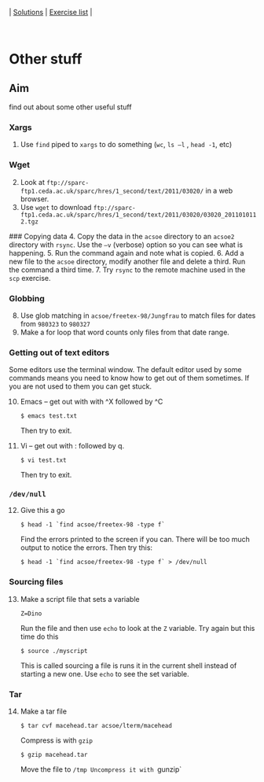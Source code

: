 | [Solutions](shell_exercise9_other_stuff_sol.md) | [Exercise list](shell_exercise_index.md) |

 
# Other stuff


## Aim
find out about some other useful stuff

### Xargs
1. Use `find` piped to `xargs` to do something (`wc`, `ls –l` , `head -1`, etc)

### Wget
2. Look at `ftp://sparc-ftp1.ceda.ac.uk/sparc/hres/1_second/text/2011/03020/` in a web browser.
3. Use `wget` to download `ftp://sparc-ftp1.ceda.ac.uk/sparc/hres/1_second/text/2011/03020/03020_2011010112.tgz`

### Copying data
4. Copy the data in the `acsoe` directory to an `acsoe2` directory with `rsync`. Use the `–v` (verbose) option so you can see what is happening.
5. Run the command again and note what is copied.
6. Add a new file to the `acsoe` directory, modify another file and delete a third. Run the command a third time. 
7. Try `rsync` to the remote machine used in the `scp` exercise. 

### Globbing
8. Use glob matching in `acsoe/freetex-98/Jungfrau` to match files for dates from `980323` to `980327`
9. Make a for loop that word counts only files from that date range. 

### Getting out of text editors
Some editors use the terminal window. The default editor used by some commands means you need to know how to get out of them sometimes. If you are not used to them you can get stuck.

10. Emacs – get out with with ^X followed by ^C

        $ emacs test.txt
    
    Then try to exit.

11. Vi – get out with : followed by q. 

        $ vi test.txt

    Then try to exit.


### `/dev/null`

12. Give this a go 

        $ head -1 `find acsoe/freetex-98 -type f` 

    Find the errors printed to the screen if you can. There will be too much output to notice the errors. Then try this:

        $ head -1 `find acsoe/freetex-98 -type f` > /dev/null

### Sourcing files

13. Make a script file that sets a variable

        Z=Dino 

    Run the file and then use `echo` to look at the `Z` variable. Try again but this time do this

        $ source ./myscript

    This is called sourcing a file is runs it in the current shell instead of starting a new one. Use `echo` to see 
    the set variable. 

### Tar

14. Make a tar file

        $ tar cvf macehead.tar acsoe/lterm/macehead

    Compress is with `gzip`

        $ gzip macehead.tar 

    Move the file to `/tmp
    Uncompress it with `gunzip`


